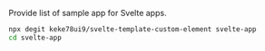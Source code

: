 Provide list of sample app for Svelte apps.

```bash
npx degit keke78ui9/svelte-template-custom-element svelte-app
cd svelte-app
```